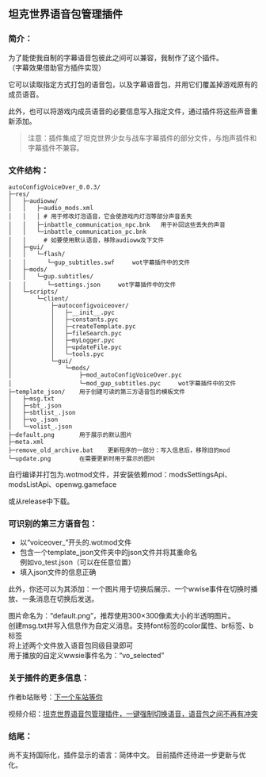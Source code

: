 ## 坦克世界语音包管理插件
### 简介：
为了能使我自制的字幕语音包彼此之间可以兼容，我制作了这个插件。
<br>（字幕效果借助官方插件实现）

它可以读取指定方式打包的语音包，以及字幕语音包，并用它们覆盖掉游戏原有的成员语音。

此外，也可以将游戏内成员语音的必要信息写入指定文件，通过插件将这些声音重新添加。
> 注意：插件集成了坦克世界少女与战车字幕插件的部分文件，与炮声插件和字幕插件不兼容。
### 文件结构：
```
autoConfigVoiceOver_0.0.3/
├─res/
│   ├─audioww/
│   │   ├─audio_mods.xml
│   │   │ # 用于修改灯泡语音，它会使游戏内灯泡等部分声音丢失
│   │   ├─inbattle_communication_npc.bnk   用于补回这些丢失的声音
│   │   └─inbattle_communication_pc.bnk
│   │     # 如要使用默认语音，移除audioww及下文件
│   ├─gui/
│   │   └─flash/
│   │      └─gup_subtitles.swf     wot字幕插件中的文件
│   ├─mods/
│   │   └─gup.subtitles/
│   │      └─settings.json     wot字幕插件中的文件
│   └─scripts/
│       └─client/
│           ├─autoconfigvoiceover/
│    	    │   ├─__init__.pyc
│    	    │   ├─constants.pyc
│    	    │   ├─createTemplate.pyc
│    	    │   ├─fileSearch.pyc
│    	    │   ├─myLogger.pyc
│    	    │   ├─updateFile.pyc
│    	    │   └─tools.pyc
│    	    └─gui/
│    	        └─mods/
│    	            ├─mod_autoConfigVoiceOver.pyc
│    	            └─mod_gup_subtitles.pyc     wot字幕插件中的文件
├─template_json/    用于创建可读的第三方语音包的模板文件
│   ├─msg.txt
│   ├─sbt_.json
│   ├─sbtlist_.json
│   ├─vo_.json
│   └─volist_.json
├─default.png       用于展示的默认图片
├─meta.xml
├─remove_old_archive.bat    更新程序的一部分：写入信息后，移除旧的mod
└─update.png        在需要更新时用于展示的图片
```
自行编译并打包为.wotmod文件，并安装依赖mod：modsSettingsApi、modsListApi、openwg.gameface

或从release中下载。
### 可识别的第三方语音包：
- 以“voiceover_”开头的.wotmod文件
- 包含一个template_json文件夹中的json文件并将其重命名
<br>例如vo_test.json（可以在任意位置）
- 填入json文件的信息正确

此外，你还可以为其添加：一个图片用于切换后展示、一个wwise事件在切换时播放、一条消息在切换后发送。

图片命名为：“default.png”，推荐使用300×300像素大小的半透明图片。
<br>创建msg.txt并写入信息作为自定义消息。支持font标签的color属性、br标签、b标签
<br>将上述两个文件放入语音包同级目录即可
<br>用于播放的自定义wwsie事件名为：“vo_selected”
### 关于插件的更多信息：
作者b站账号：[下一个车站等你](https://space.bilibili.com/375281099)

视频介绍：[坦克世界语音包管理插件，一键强制切换语音，语音包之间不再有冲突](https://www.bilibili.com/video/BV1mAbhzXEZS)
### 结尾：
尚不支持国际化，插件显示的语言：简体中文。 目前插件还待进一步更新与优化。